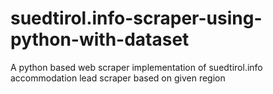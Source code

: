 # suedtirol.info-scraper-using-python-with-dataset
A python based web scraper implementation of suedtirol.info accommodation lead scraper based on given region
